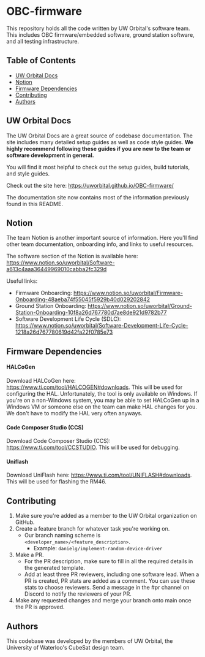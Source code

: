 # OBC-firmware

This repository holds all the code written by UW Orbital's software team. This includes OBC firmware/embedded software, ground station software, and all testing infrastructure.

## Table of Contents

- [UW Orbital Docs](#uw-orbital-docs)
- [Notion](#notion)
- [Firmware Dependencies](#firmware-dependencies)
- [Contributing](#contributing)
- [Authors](#authors)

## UW Orbital Docs
The UW Orbital Docs are a great source of codebase documentation. The site includes many detailed setup guides as well as code style guides. **We highly recommend following these guides if you are new to the team or software development in general.**

You will find it most helpful to check out the setup guides, build tutorials, and style guides.

Check out the site here: https://uworbital.github.io/OBC-firmware/

The documentation site now contains most of the information previously found in this README.

## Notion
The team Notion is another important source of information. Here you'll find other team documentation, onboarding info, and links to useful resources.

The software section of the Notion is available here: https://www.notion.so/uworbital/Software-a613c4aaa36449969010cabba2fc329d

Useful links:
- Firmware Onboarding: https://www.notion.so/uworbital/Firmware-Onboarding-48aeba74f55045f5929b40d029202842
- Ground Station Onboarding: https://www.notion.so/uworbital/Ground-Station-Onboarding-10f8a26d767780d7ae8de921d9782b77
- Software Development Life Cycle (SDLC): https://www.notion.so/uworbital/Software-Development-Life-Cycle-1218a26d767780619d42fa22f0785e73

## Firmware Dependencies

#### HALCoGen

Download HALCoGen here: https://www.ti.com/tool/HALCOGEN#downloads. This will be used for configuring the HAL. Unfortunately, the tool is only available on Windows. If you're on a non-Windows system, you may be able to set HALCoGen up in a Windows VM or someone else on the team can make HAL changes for you. We don't have to modify the HAL very often anyways.

#### Code Composer Studio (CCS)

Download Code Composer Studio (CCS): https://www.ti.com/tool/CCSTUDIO. This will be used for debugging.

#### Uniflash

Download UniFlash here: https://www.ti.com/tool/UNIFLASH#downloads. This will be used for flashing the RM46.

## Contributing

1. Make sure you're added as a member to the UW Orbital organization on GitHub.
2. Create a feature branch for whatever task you're working on.
   - Our branch naming scheme is `<developer_name>/<feature_description>`.
     - Example: `danielg/implement-random-device-driver`
3. Make a PR.
   - For the PR description, make sure to fill in all the required details in the generated template.
   - Add at least three PR reviewers, including one software lead. When a PR is created, PR stats are added as a comment. You can use these stats to choose reviewers. Send a message in the #pr channel on Discord to notify the reviewers of your PR.
4. Make any requested changes and merge your branch onto main once the PR is approved.

## Authors

This codebase was developed by the members of UW Orbital, the University of Waterloo's CubeSat design team.
